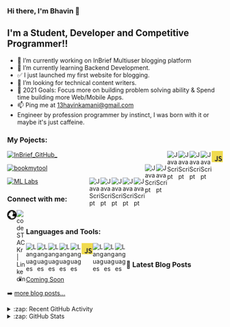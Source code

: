 ### Hi there, I'm Bhavin 👋

## I'm a Student, Developer and Competitive Programmer!!

- 🔭 I’m currently working on InBrief Multiuser blogging platform
- 🌱 I’m currently learning Backend Development.
- ✅ I just launched my first website for blogging.
- 👯 I’m looking for technical content writers.
- 🥅 2021 Goals: Focus more on building problem solving ability & Spend time building more Web/Mobile Apps.
- 📫 Ping me at 13havinkamani@gmail.com
- Engineer by profession programmer by instinct, I was born with it or maybe it's just caffeine.

### My Pojects:
[![InBrief_GitHub_](https://user-images.githubusercontent.com/46283833/97402396-7f43ee80-1918-11eb-9fdd-f37f243f2acb.png)](https://www.inbrief.dev) 
<img align="right" alt="JavaScript" width="26px" src="https://raw.githubusercontent.com/github/explore/80688e429a7d4ef2fca1e82350fe8e3517d3494d/topics/javascript/javascript.png" />
<img align="right" alt="JavaScript" width="26px" src="https://user-images.githubusercontent.com/46283833/97410806-88878800-1925-11eb-8726-855c11728a72.png" />
<img align="right" alt="JavaScript" width="26px" src="https://user-images.githubusercontent.com/46283833/97412416-8d4d3b80-1927-11eb-94e3-110f7ce0ffbd.png" />
<img align="right" alt="JavaScript" width="26px" src="https://user-images.githubusercontent.com/46283833/97412675-e1582000-1927-11eb-9145-5be78d814826.png" />
<img align="right" alt="JavaScript" width="26px" src="https://user-images.githubusercontent.com/46283833/97414975-a73c4d80-192a-11eb-9de1-a772a702ed7b.png" />


[![bookmytool](https://user-images.githubusercontent.com/46283833/97413254-925eba80-1928-11eb-9bd6-b5da895ba129.png)](https://play.google.com/store/apps/details?id=com.schimmel.bookmytool&hl=en)
<img align="right" alt="JavaScript" width="26px" src="https://user-images.githubusercontent.com/46283833/97413911-56782500-1929-11eb-886f-36dd5df665cd.png" />
<img align="right" alt="JavaScript" width="26px" src="https://user-images.githubusercontent.com/46283833/97414000-7576b700-1929-11eb-94dd-bdaa1a83e9c6.png" />


[![ML Labs](https://user-images.githubusercontent.com/46283833/97414290-cf777c80-1929-11eb-92db-ea665be8ddfb.png)](https://github.com/KamaniBhavin/ML-Labs/blob/master/Screencasts/ezgif.com-video-to-gif.gif)
<img align="right" alt="JavaScript" width="26px" src="https://user-images.githubusercontent.com/46283833/97413911-56782500-1929-11eb-886f-36dd5df665cd.png" />
<img align="right" alt="JavaScript" width="26px" src="https://user-images.githubusercontent.com/46283833/97414000-7576b700-1929-11eb-94dd-bdaa1a83e9c6.png" />
<img align="right" alt="JavaScript" width="26px" src="https://user-images.githubusercontent.com/46283833/97414533-1b2a2600-192a-11eb-8378-c2f52a8c6f79.png" />
<img align="right" alt="JavaScript" width="26px" src="https://user-images.githubusercontent.com/46283833/97414680-4ca2f180-192a-11eb-8108-16fd6d573e6c.png" />
<img align="right" alt="JavaScript" width="26px" src="https://user-images.githubusercontent.com/46283833/97414975-a73c4d80-192a-11eb-9de1-a772a702ed7b.png" />


### Connect with me:

[<img align="left" alt="codeSTACKr.com" width="22px" src="https://raw.githubusercontent.com/iconic/open-iconic/master/svg/globe.svg" />](https://www.bhavinkamani.me/)
[<img align="left" alt="codeSTACKr | LinkedIn" width="22px" src="https://cdn.jsdelivr.net/npm/simple-icons@v3/icons/linkedin.svg" />](https://www.linkedin.com/in/bhavin-kamani/)

<br />

### Languages and Tools:

<img align="left" alt="Languages" width="26px" src="https://user-images.githubusercontent.com/46283833/97413911-56782500-1929-11eb-886f-36dd5df665cd.png" />
<img align="left" alt="Languages" width="26px" src="https://user-images.githubusercontent.com/46283833/97414000-7576b700-1929-11eb-94dd-bdaa1a83e9c6.png" />
<img align="left" alt="Languages" width="26px" src="https://user-images.githubusercontent.com/46283833/97414533-1b2a2600-192a-11eb-8378-c2f52a8c6f79.png" />
<img align="left" alt="Languages" width="26px" src="https://user-images.githubusercontent.com/46283833/97414680-4ca2f180-192a-11eb-8108-16fd6d573e6c.png" />
<img align="left" alt="Languages" width="26px" src="https://user-images.githubusercontent.com/46283833/97414975-a73c4d80-192a-11eb-9de1-a772a702ed7b.png" />
<img align="left" alt="Languages" width="26px" src="https://raw.githubusercontent.com/github/explore/80688e429a7d4ef2fca1e82350fe8e3517d3494d/topics/javascript/javascript.png" />
<img align="left" alt="Languages" width="26px" src="https://user-images.githubusercontent.com/46283833/97410806-88878800-1925-11eb-8726-855c11728a72.png" />
<img align="left" alt="Languages" width="26px" src="https://user-images.githubusercontent.com/46283833/97412416-8d4d3b80-1927-11eb-94e3-110f7ce0ffbd.png" />
<img align="left" alt="Languages" width="26px" src="https://user-images.githubusercontent.com/46283833/97412675-e1582000-1927-11eb-9145-5be78d814826.png" />

<br/>

### 📕 Latest Blog Posts

<!-- BLOG-POST-LIST:START -->
- [Coming Soon](https://www.inbrief.dev)
<!-- BLOG-POST-LIST:END -->

➡️ [more blog posts...](https://inbrief.dev)

<details>
  <summary>:zap: Recent GitHub Activity</summary>
  
<!--START_SECTION:activity-->

<!--END_SECTION:activity-->

</details>

<details>
  <summary>:zap: GitHub Stats</summary>

  <!---<img align="left" alt="Bhavin Kamani's GitHub Stats" src="https://github-readme-stats.codestackr.vercel.app/api?username=codeSTACKr&show_icons=true&hide_border=true" />

</details>

[website]: "https://www.bhavinkamani.me/"
[linkedin]: https://www.linkedin.com/in/bhavin-kamani/
